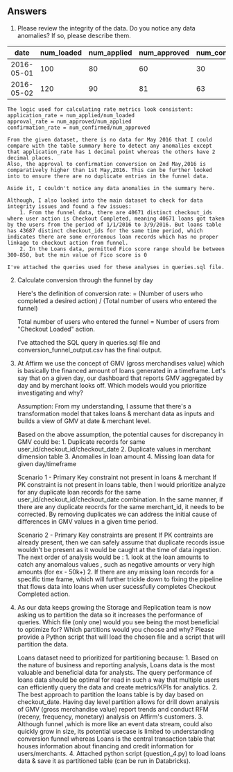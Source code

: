## Answers
1. Please review the integrity of the data. Do you notice any data anomalies? If so, please describe them.


|date      |num_loaded|num_applied|num_approved|num_confirmed|application_rate|approval_rate|confirmation_rate|
|----------|----------|-----------|------------|-------------|----------------|-------------|-----------------|
|2016-05-01|100       |80         |60          |30           |0.8             |0.75         |0.50             |
|2016-05-02|120       |90         |81          |63           |0.75            |0.90         |0.78             |


    The logic used for calculating rate metrics look consistent:
    application_rate = num_applied/num_loaded
    approval_rate = num_approved/num_applied
    confirmation_rate = num_confirmed/num_approved

    From the given dataset, there is no data for May 2016 that I could compare with the table summary here to detect any anomalies except that application_rate has 1 decimal point whereas the others have 2 decimal places.
    Also, the approval to confirmation conversion on 2nd May,2016 is comparatively higher than 1st May,2016. This can be further looked into to ensure there are no duplicate entries in the funnel data.

    Aside it, I couldn't notice any data anomalies in the summary here.

    Although, I also looked into the main dataset to check for data integrity issues and found a few issues:
        1. From the funnel data, there are 40671 distinct checkout_ids where user action is Checkout Completed, meaning 40671 loans got taken by the users from the period of 1/1/2016 to 3/9/2016. But loans table has 43687 distinct checkout_ids for the same time period, which indicates there are some errorenous loan records which has no proper linkage to checkout action from funnel.
        2. In the Loans data, permitted Fico score range should be between 300-850, but the min value of Fico score is 0
    
    I've attached the queries used for these analyses in queries.sql file.

2. Calculate conversion through the funnel by day

    
    Here's the definition of conversion rate:
    = (Number of users who completed a desired action) / (Total number of users who entered the funnel)

    Total number of users who entered the funnel = Number of users from "Checkout Loaded" action.

    I've attached the SQL query in queries.sql file and conversion_funnel_output.csv has the final output.

3. At Affirm we use the concept of GMV (gross merchandises value) which is basically the financed amount of loans generated in a timeframe. Let's say that on a given day, our dashboard that reports GMV aggregated by day and by merchant looks off. Which models would you prioritize investigating and why?
    
   
    Assumption:
    From my understanding, I assume that there's a transformation model that takes loans & merchant data as inputs and builds a view of GMV at date & merchant level.

    
    Based on the above assumption, the potential causes for discrepancy in GMV could be:
        1. Duplicate records for same user_id/checkout_id/checkout_date
        2. Duplicate values in merchant dimension table
        3. Anomalies in loan amount
        4. Missing loan data for given day/timeframe
    
    Scenario 1 - Primary Key constraint not present in loans & merchant
    If PK constraint is not present in loans table, then I would prioritize analyze for any duplicate loan records for the same user_id/checkout_id/checkout_date combination. In the same manner, if there are any duplicate reocrds for the same merchant_id, it needs to be corrected. 
    By removing duplicates we can address the initial cause of differences in GMV values in a given time period.
    
    Scenario 2 - Primary Key constraints are present
    If PK contraints are already present, then we can safely assume that duplicate records issue wouldn't be present as it would be caught at the time of data ingestion.
    The next order of analysis would be :
        1. look at the loan amounts to catch any anomalous values , such as negative amounts or very high amounts (for ex - 50k+)
        2. If there are any missing loan records for a specific time frame, which will further trickle down to fixing the pipeline that flows data into loans when user sucessfully completes Checkout Completed action.
    
    
4. As our data keeps growing the Storage and Replication team is now asking us to partition the data so it increases the performance of queries. Which file (only one) would you see being the most beneficial to optimize for? Which partitions would you choose and why? Please provide a Python script that will load the chosen file and a script that will partition the data.
 
    
    Loans dataset need to prioritized for partitioning because:
        1. Based on the nature of business and reporting analysis, Loans data is the most valuable and beneficial data for analysts. The query performance of loans data should be optimal for read in such a way that multiple users can efficiently query the data and create metrics/KPIs for analytics.
        2. The best approach to partition the loans table is by day based on checkout_date. Having day level partition allows for drill down analysis of GMV (gross merchandise value) report trends and conduct RFM (receny, frequency, monetary) analysis on Affirm's customers.
        3. Although funnel ,which is more like an event data stream, could also quickly grow in size, its potential usecase is limited to understanding conversion funnel whereas Loans is the central transaction table that houses information about financing and credit information for users/merchants.
        4. Attached python script (question_4.py) to load loans data & save it as partitioned table (can be run in Databricks).